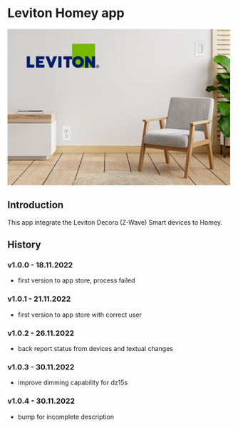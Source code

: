 # Leviton Homey app

![app image](assets/images/large.png)

## Introduction
This app integrate the Leviton Decora (Z-Wave) Smart devices to Homey.

## History

### v1.0.0 - 18.11.2022
* first version to app store, process failed
### v1.0.1 - 21.11.2022
* first version to app store with correct user
### v1.0.2 - 26.11.2022
* back report status from devices and textual changes
### v1.0.3 - 30.11.2022
* improve dimming capability for dz15s
### v1.0.4 - 30.11.2022
* bump for incomplete description
